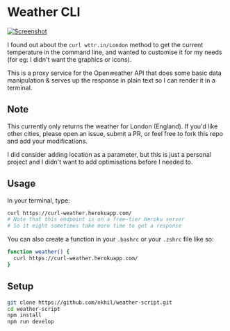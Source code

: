 # Weather CLI

[![Screenshot](./screenshot.png)](./screenshot.png)

I found out about the `curl wttr.in/London` method to get the current temperature in the command line, and wanted to customise it for my needs (for eg: I didn't want the graphics or icons).

This is a proxy service for the Openweather API that does some basic data manipulation & serves up the response in plain text so I can render it in a terminal.

## Note 

This currently only returns the weather for London (England). If you'd like other cities, please open an issue, submit a PR, or feel free to fork this repo and add your modifications.

I did consider adding location as a parameter, but this is just a personal project and I didn't want to add optimisations before I needed to.

## Usage

In your terminal, type:
```bash
curl https://curl-weather.herokuapp.com/
# Note that this endpoint is on a free-tier Heroku server
# So it might sometimes take more time to get a response
```

You can also create a function in your `.bashrc` or your `.zshrc` file like so: 

```bash
function weather() {
  curl https://curl-weather.herokuapp.com/
}
```

## Setup 

```bash
git clone https://github.com/nkhil/weather-script.git
cd weather-script
npm install
npm run develop
```
